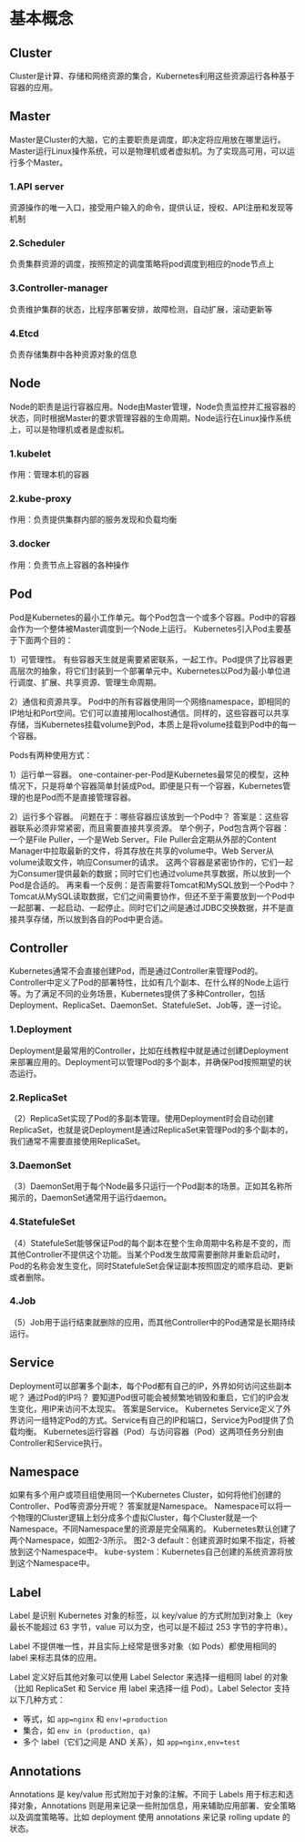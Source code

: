 # 基本概念

## Cluster 

Cluster是计算、存储和网络资源的集合，Kubernetes利用这些资源运行各种基于容器的应用。

## Master 

Master是Cluster的大脑，它的主要职责是调度，即决定将应用放在哪里运行。Master运行Linux操作系统，可以是物理机或者虚拟机。为了实现高可用，可以运行多个Master。 

### 1.API server

资源操作的唯一入口，接受用户输入的命令，提供认证，授权、API注册和发现等机制

### 2.Scheduler

负责集群资源的调度，按照预定的调度策略将pod调度到相应的node节点上

### 3.Controller-manager

负责维护集群的状态，比程序部署安排，故障检测，自动扩展，滚动更新等

### 4.Etcd

负责存储集群中各种资源对象的信息

## Node

Node的职责是运行容器应用。Node由Master管理，Node负责监控并汇报容器的状态，同时根据Master的要求管理容器的生命周期。Node运行在Linux操作系统上，可以是物理机或者是虚拟机。

### 1.kubelet

 作用：管理本机的容器

### 2.kube-proxy

 作用：负责提供集群内部的服务发现和负载均衡

### 3.docker

 作用：负责节点上容器的各种操作

## Pod

Pod是Kubernetes的最小工作单元。每个Pod包含一个或多个容器。Pod中的容器会作为一个整体被Master调度到一个Node上运行。 Kubernetes引入Pod主要基于下面两个目的：

1）可管理性。 有些容器天生就是需要紧密联系，一起工作。Pod提供了比容器更高层次的抽象，将它们封装到一个部署单元中。Kubernetes以Pod为最小单位进行调度、扩展、共享资源、管理生命周期。

2）通信和资源共享。 Pod中的所有容器使用同一个网络namespace，即相同的IP地址和Port空间。它们可以直接用localhost通信。同样的，这些容器可以共享存储，当Kubernetes挂载volume到Pod，本质上是将volume挂载到Pod中的每一个容器。

Pods有两种使用方式：

1）运行单一容器。 one-container-per-Pod是Kubernetes最常见的模型，这种情况下，只是将单个容器简单封装成Pod。即便是只有一个容器，Kubernetes管理的也是Pod而不是直接管理容器。 

2）运行多个容器。 问题在于：哪些容器应该放到一个Pod中？ 答案是：这些容器联系必须非常紧密，而且需要直接共享资源。 举个例子，Pod包含两个容器：一个是File Puller，一个是Web Server。File Puller会定期从外部的Content Manager中拉取最新的文件，将其存放在共享的volume中。Web Server从volume读取文件，响应Consumer的请求。 这两个容器是紧密协作的，它们一起为Consumer提供最新的数据；同时它们也通过volume共享数据，所以放到一个Pod是合适的。 再来看一个反例：是否需要将Tomcat和MySQL放到一个Pod中？ Tomcat从MySQL读取数据，它们之间需要协作，但还不至于需要放到一个Pod中一起部署、一起启动、一起停止。同时它们之间是通过JDBC交换数据，并不是直接共享存储，所以放到各自的Pod中更合适。

## Controller

Kubernetes通常不会直接创建Pod，而是通过Controller来管理Pod的。Controller中定义了Pod的部署特性，比如有几个副本、在什么样的Node上运行等。为了满足不同的业务场景，Kubernetes提供了多种Controller，包括Deployment、ReplicaSet、DaemonSet、StatefuleSet、Job等，逐一讨论。 

### 1.Deployment

Deployment是最常用的Controller，比如在线教程中就是通过创建Deployment来部署应用的。Deployment可以管理Pod的多个副本，并确保Pod按照期望的状态运行。 

### 2.ReplicaSet

（2）ReplicaSet实现了Pod的多副本管理。使用Deployment时会自动创建ReplicaSet，也就是说Deployment是通过ReplicaSet来管理Pod的多个副本的，我们通常不需要直接使用ReplicaSet。 

### 3.DaemonSet

（3）DaemonSet用于每个Node最多只运行一个Pod副本的场景。正如其名称所揭示的，DaemonSet通常用于运行daemon。 

### 4.StatefuleSet

（4）StatefuleSet能够保证Pod的每个副本在整个生命周期中名称是不变的，而其他Controller不提供这个功能。当某个Pod发生故障需要删除并重新启动时，Pod的名称会发生变化，同时StatefuleSet会保证副本按照固定的顺序启动、更新或者删除。

### 4.Job

（5）Job用于运行结束就删除的应用，而其他Controller中的Pod通常是长期持续运行。

## Service 

Deployment可以部署多个副本，每个Pod都有自己的IP，外界如何访问这些副本呢？ 通过Pod的IP吗？ 要知道Pod很可能会被频繁地销毁和重启，它们的IP会发生变化，用IP来访问不太现实。 答案是Service。 Kubernetes Service定义了外界访问一组特定Pod的方式。Service有自己的IP和端口，Service为Pod提供了负载均衡。 Kubernetes运行容器（Pod）与访问容器（Pod）这两项任务分别由Controller和Service执行。

## Namespace 

如果有多个用户或项目组使用同一个Kubernetes Cluster，如何将他们创建的Controller、Pod等资源分开呢？
答案就是Namespace。 Namespace可以将一个物理的Cluster逻辑上划分成多个虚拟Cluster，每个Cluster就是一个Namespace。不同Namespace里的资源是完全隔离的。 Kubernetes默认创建了两个Namespace，如图2-3所示。 图2-3 default：创建资源时如果不指定，将被放到这个Namespace中。 kube-system：Kubernetes自己创建的系统资源将放到这个Namespace中。

## Label

Label 是识别 Kubernetes 对象的标签，以 key/value 的方式附加到对象上（key 最长不能超过 63 字节，value 可以为空，也可以是不超过 253 字节的字符串）。

Label 不提供唯一性，并且实际上经常是很多对象（如 Pods）都使用相同的 label 来标志具体的应用。

Label 定义好后其他对象可以使用 Label Selector 来选择一组相同 label 的对象（比如 ReplicaSet 和 Service 用 label 来选择一组 Pod）。Label Selector 支持以下几种方式：

- 等式，如 `app=nginx` 和 `env!=production`
- 集合，如 `env in (production, qa)`
- 多个 label（它们之间是 AND 关系），如 `app=nginx,env=test`

## Annotations

Annotations 是 key/value 形式附加于对象的注解。不同于 Labels 用于标志和选择对象，Annotations 则是用来记录一些附加信息，用来辅助应用部署、安全策略以及调度策略等。比如 deployment 使用 annotations 来记录 rolling update 的状态。